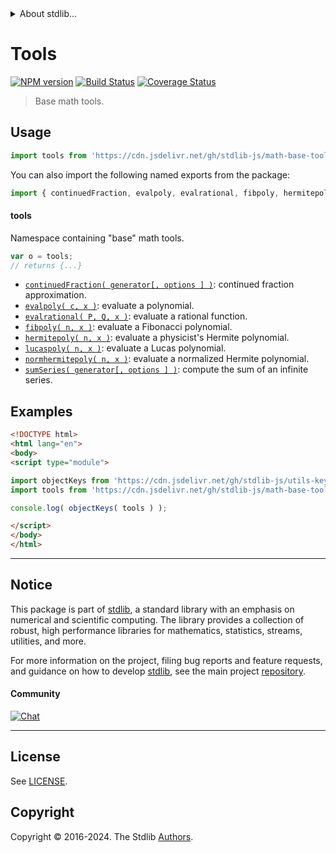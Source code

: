<!--

@license Apache-2.0

Copyright (c) 2018 The Stdlib Authors.

Licensed under the Apache License, Version 2.0 (the "License");
you may not use this file except in compliance with the License.
You may obtain a copy of the License at

   http://www.apache.org/licenses/LICENSE-2.0

Unless required by applicable law or agreed to in writing, software
distributed under the License is distributed on an "AS IS" BASIS,
WITHOUT WARRANTIES OR CONDITIONS OF ANY KIND, either express or implied.
See the License for the specific language governing permissions and
limitations under the License.

-->


<details>
  <summary>
    About stdlib...
  </summary>
  <p>We believe in a future in which the web is a preferred environment for numerical computation. To help realize this future, we've built stdlib. stdlib is a standard library, with an emphasis on numerical and scientific computation, written in JavaScript (and C) for execution in browsers and in Node.js.</p>
  <p>The library is fully decomposable, being architected in such a way that you can swap out and mix and match APIs and functionality to cater to your exact preferences and use cases.</p>
  <p>When you use stdlib, you can be absolutely certain that you are using the most thorough, rigorous, well-written, studied, documented, tested, measured, and high-quality code out there.</p>
  <p>To join us in bringing numerical computing to the web, get started by checking us out on <a href="https://github.com/stdlib-js/stdlib">GitHub</a>, and please consider <a href="https://opencollective.com/stdlib">financially supporting stdlib</a>. We greatly appreciate your continued support!</p>
</details>

# Tools

[![NPM version][npm-image]][npm-url] [![Build Status][test-image]][test-url] [![Coverage Status][coverage-image]][coverage-url] <!-- [![dependencies][dependencies-image]][dependencies-url] -->

> Base math tools.



<section class="usage">

## Usage

```javascript
import tools from 'https://cdn.jsdelivr.net/gh/stdlib-js/math-base-tools@esm/index.mjs';
```

You can also import the following named exports from the package:

```javascript
import { continuedFraction, evalpoly, evalrational, fibpoly, hermitepoly, lucaspoly, normhermitepoly, sumSeries } from 'https://cdn.jsdelivr.net/gh/stdlib-js/math-base-tools@esm/index.mjs';
```

#### tools

Namespace containing "base" math tools.

```javascript
var o = tools;
// returns {...}
```

<!-- <toc pattern="*"> -->

<div class="namespace-toc">

-   <span class="signature">[`continuedFraction( generator[, options ] )`][@stdlib/math/base/tools/continued-fraction]</span><span class="delimiter">: </span><span class="description">continued fraction approximation.</span>
-   <span class="signature">[`evalpoly( c, x )`][@stdlib/math/base/tools/evalpoly]</span><span class="delimiter">: </span><span class="description">evaluate a polynomial.</span>
-   <span class="signature">[`evalrational( P, Q, x )`][@stdlib/math/base/tools/evalrational]</span><span class="delimiter">: </span><span class="description">evaluate a rational function.</span>
-   <span class="signature">[`fibpoly( n, x )`][@stdlib/math/base/tools/fibpoly]</span><span class="delimiter">: </span><span class="description">evaluate a Fibonacci polynomial.</span>
-   <span class="signature">[`hermitepoly( n, x )`][@stdlib/math/base/tools/hermitepoly]</span><span class="delimiter">: </span><span class="description">evaluate a physicist's Hermite polynomial.</span>
-   <span class="signature">[`lucaspoly( n, x )`][@stdlib/math/base/tools/lucaspoly]</span><span class="delimiter">: </span><span class="description">evaluate a Lucas polynomial.</span>
-   <span class="signature">[`normhermitepoly( n, x )`][@stdlib/math/base/tools/normhermitepoly]</span><span class="delimiter">: </span><span class="description">evaluate a normalized Hermite polynomial.</span>
-   <span class="signature">[`sumSeries( generator[, options ] )`][@stdlib/math/base/tools/sum-series]</span><span class="delimiter">: </span><span class="description">compute the sum of an infinite series.</span>

</div>

<!-- </toc> -->

</section>

<!-- /.usage -->

<section class="examples">

## Examples

<!-- TODO: better examples -->

<!-- eslint no-undef: "error" -->

```html
<!DOCTYPE html>
<html lang="en">
<body>
<script type="module">

import objectKeys from 'https://cdn.jsdelivr.net/gh/stdlib-js/utils-keys@esm/index.mjs';
import tools from 'https://cdn.jsdelivr.net/gh/stdlib-js/math-base-tools@esm/index.mjs';

console.log( objectKeys( tools ) );

</script>
</body>
</html>
```

</section>

<!-- /.examples -->

<!-- Section for related `stdlib` packages. Do not manually edit this section, as it is automatically populated. -->

<section class="related">

</section>

<!-- /.related -->

<!-- Section for all links. Make sure to keep an empty line after the `section` element and another before the `/section` close. -->


<section class="main-repo" >

* * *

## Notice

This package is part of [stdlib][stdlib], a standard library with an emphasis on numerical and scientific computing. The library provides a collection of robust, high performance libraries for mathematics, statistics, streams, utilities, and more.

For more information on the project, filing bug reports and feature requests, and guidance on how to develop [stdlib][stdlib], see the main project [repository][stdlib].

#### Community

[![Chat][chat-image]][chat-url]

---

## License

See [LICENSE][stdlib-license].


## Copyright

Copyright &copy; 2016-2024. The Stdlib [Authors][stdlib-authors].

</section>

<!-- /.stdlib -->

<!-- Section for all links. Make sure to keep an empty line after the `section` element and another before the `/section` close. -->

<section class="links">

[npm-image]: http://img.shields.io/npm/v/@stdlib/math-base-tools.svg
[npm-url]: https://npmjs.org/package/@stdlib/math-base-tools

[test-image]: https://github.com/stdlib-js/math-base-tools/actions/workflows/test.yml/badge.svg?branch=main
[test-url]: https://github.com/stdlib-js/math-base-tools/actions/workflows/test.yml?query=branch:main

[coverage-image]: https://img.shields.io/codecov/c/github/stdlib-js/math-base-tools/main.svg
[coverage-url]: https://codecov.io/github/stdlib-js/math-base-tools?branch=main

<!--

[dependencies-image]: https://img.shields.io/david/stdlib-js/math-base-tools.svg
[dependencies-url]: https://david-dm.org/stdlib-js/math-base-tools/main

-->

[chat-image]: https://img.shields.io/gitter/room/stdlib-js/stdlib.svg
[chat-url]: https://app.gitter.im/#/room/#stdlib-js_stdlib:gitter.im

[stdlib]: https://github.com/stdlib-js/stdlib

[stdlib-authors]: https://github.com/stdlib-js/stdlib/graphs/contributors

[umd]: https://github.com/umdjs/umd
[es-module]: https://developer.mozilla.org/en-US/docs/Web/JavaScript/Guide/Modules

[deno-url]: https://github.com/stdlib-js/math-base-tools/tree/deno
[deno-readme]: https://github.com/stdlib-js/math-base-tools/blob/deno/README.md
[umd-url]: https://github.com/stdlib-js/math-base-tools/tree/umd
[umd-readme]: https://github.com/stdlib-js/math-base-tools/blob/umd/README.md
[esm-url]: https://github.com/stdlib-js/math-base-tools/tree/esm
[esm-readme]: https://github.com/stdlib-js/math-base-tools/blob/esm/README.md
[branches-url]: https://github.com/stdlib-js/math-base-tools/blob/main/branches.md

[stdlib-license]: https://raw.githubusercontent.com/stdlib-js/math-base-tools/main/LICENSE

<!-- <toc-links> -->

[@stdlib/math/base/tools/continued-fraction]: https://github.com/stdlib-js/math-base-tools-continued-fraction/tree/esm

[@stdlib/math/base/tools/evalpoly]: https://github.com/stdlib-js/math-base-tools-evalpoly/tree/esm

[@stdlib/math/base/tools/evalrational]: https://github.com/stdlib-js/math-base-tools-evalrational/tree/esm

[@stdlib/math/base/tools/fibpoly]: https://github.com/stdlib-js/math-base-tools-fibpoly/tree/esm

[@stdlib/math/base/tools/hermitepoly]: https://github.com/stdlib-js/math-base-tools-hermitepoly/tree/esm

[@stdlib/math/base/tools/lucaspoly]: https://github.com/stdlib-js/math-base-tools-lucaspoly/tree/esm

[@stdlib/math/base/tools/normhermitepoly]: https://github.com/stdlib-js/math-base-tools-normhermitepoly/tree/esm

[@stdlib/math/base/tools/sum-series]: https://github.com/stdlib-js/math-base-tools-sum-series/tree/esm

<!-- </toc-links> -->

</section>

<!-- /.links -->

